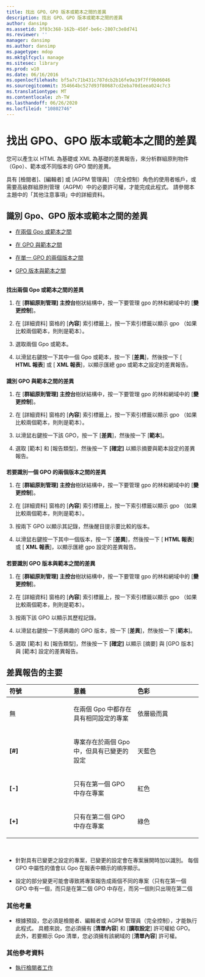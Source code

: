 ```yaml
---
title: 找出 GPO、GPO 版本或範本之間的差異
description: 找出 GPO、GPO 版本或範本之間的差異
author: dansimp
ms.assetid: 3f03c368-162b-450f-be6c-2807c3e8d741
ms.reviewer: ''
manager: dansimp
ms.author: dansimp
ms.pagetype: mdop
ms.mktglfcycl: manage
ms.sitesec: library
ms.prod: w10
ms.date: 06/16/2016
ms.openlocfilehash: bf5a7c71b431c787dcb2b16fe9a19f7ff9b06046
ms.sourcegitcommit: 354664bc527d93f80687cd2eba70d1eea024c7c3
ms.translationtype: MT
ms.contentlocale: zh-TW
ms.lasthandoff: 06/26/2020
ms.locfileid: "10802746"
---
```

# 找出 GPO、GPO 版本或範本之間的差異


您可以產生以 HTML 為基礎或 XML 為基礎的差異報告，來分析群組原則物件（Gpo）、範本或不同版本的 GPO 間的差異。

具有 [檢閱者]、[編輯者] 或 [AGPM 管理員] （完全控制）角色的使用者帳戶，或需要高級群組原則管理（AGPM）中的必要許可權，才能完成此程式。 請參閱本主題中的「其他注意事項」中的詳細資料。

## 識別 Gpo、GPO 版本或範本之間的差異


-   [在兩個 Gpo 或範本之間](#bkmk-two-gpos)

-   [在 GPO 與範本之間](#bkmk-gpo-and-template)

-   [在單一 GPO 的兩個版本之間](#bkmk-two-versions)

-   [GPO 版本與範本之間](#bkmk-gpo-version-and-template)

## <a href="" id="bkmk-two-gpos"></a>


**找出兩個 Gpo 或範本之間的差異**

1.  在 [**群組原則管理] 主控台**樹狀結構中，按一下要管理 gpo 的林和網域中的 [**變更控制**]。

2.  在 [詳細資料] 窗格的 [**內容**] 索引標籤上，按一下索引標籤以顯示 gpo （如果比較兩個範本，則則是範本）。

3.  選取兩個 Gpo 或範本。

4.  以滑鼠右鍵按一下其中一個 Gpo 或範本，按一下 [**差異**]，然後按一下 [ **HTML 報表**] 或 [ **XML 報表**]，以顯示匯總 gpo 或範本之設定的差異報告。

### <a href="" id="bkmk-gpo-and-template"></a>

**識別 GPO 與範本之間的差異**

1.  在 [**群組原則管理] 主控台**樹狀結構中，按一下要管理 gpo 的林和網域中的 [**變更控制**]。

2.  在 [詳細資料] 窗格的 [**內容**] 索引標籤上，按一下索引標籤以顯示 gpo （如果比較兩個範本，則則是範本）。

3.  以滑鼠右鍵按一下該 GPO，按一下 [**差異**]，然後按一下 [**範本**]。

4.  選取 [範本] 和 [報告類型]，然後按一下 **[確定]** 以顯示摘要與範本設定的差異報告。

### <a href="" id="bkmk-two-versions"></a>

**若要識別一個 GPO 的兩個版本之間的差異**

1.  在 [**群組原則管理] 主控台**樹狀結構中，按一下要管理 gpo 的林和網域中的 [**變更控制**]。

2.  在 [詳細資料] 窗格的 [**內容**] 索引標籤上，按一下索引標籤以顯示 gpo （如果比較兩個範本，則則是範本）。

3.  按兩下 GPO 以顯示其記錄，然後醒目提示要比較的版本。

4.  以滑鼠右鍵按一下其中一個版本，按一下 [**差異**]，然後按一下 [ **HTML 報表**] 或 [ **XML 報表**]，以顯示匯總 gpo 設定的差異報告。

### <a href="" id="bkmk-gpo-version-and-template"></a>

**若要識別 GPO 版本與範本之間的差異**

1.  在 [**群組原則管理] 主控台**樹狀結構中，按一下要管理 gpo 的林和網域中的 [**變更控制**]。

2.  在 [詳細資料] 窗格的 [**內容**] 索引標籤上，按一下索引標籤以顯示 gpo （如果比較兩個範本，則則是範本）。

3.  按兩下該 GPO 以顯示其歷程記錄。

4.  以滑鼠右鍵按一下感興趣的 GPO 版本，按一下 [**差異**]，然後按一下 [**範本**]。

5.  選取 [範本] 和 [報告類型]，然後按一下 **[確定]** 以顯示 [摘要] 與 [GPO 版本] 與 [範本] 設定的差異報告。

## 差異報告的主要


<table>
<colgroup>
<col width="33%" />
<col width="33%" />
<col width="33%" />
</colgroup>
<thead>
<tr class="header">
<th align="left">符號</th>
<th align="left">意義</th>
<th align="left">色彩</th>
</tr>
</thead>
<tbody>
<tr class="odd">
<td align="left"><p>無</p></td>
<td align="left"><p>在兩個 Gpo 中都存在具有相同設定的專案</p></td>
<td align="left"><p>依層級而異</p></td>
</tr>
<tr class="even">
<td align="left"><p><strong>[#]</strong></p></td>
<td align="left"><p>專案存在於兩個 Gpo 中，但具有已變更的設定</p></td>
<td align="left"><p>天藍色</p></td>
</tr>
<tr class="odd">
<td align="left"><p><strong>[-]</strong></p></td>
<td align="left"><p>只有在第一個 GPO 中存在專案</p></td>
<td align="left"><p>紅色</p></td>
</tr>
<tr class="even">
<td align="left"><p><strong>[+]</strong></p></td>
<td align="left"><p>只有在第二個 GPO 中存在專案</p></td>
<td align="left"><p>綠色</p></td>
</tr>
</tbody>
</table>

 

-   針對具有已變更之設定的專案，已變更的設定會在專案展開時加以識別。 每個 GPO 中屬性的值會以 Gpo 在報表中顯示的順序顯示。

-   設定的部分變更可能會導致將專案報告成兩個不同的專案（只有在第一個 GPO 中有一個，而只是在第二個 GPO 中存在，而另一個則只出現在第二個

### 其他考量

-   根據預設，您必須是檢閱者、編輯者或 AGPM 管理員（完全控制），才能執行此程式。 具體來說，您必須擁有 [**清單內容**] 和 [**讀取設定**] 許可權給 GPO。 此外，若要顯示 Gpo 清單，您必須擁有該網域的 [**清單內容**] 許可權。

### 其他參考資料

-   [執行檢閱者工作](performing-reviewer-tasks-agpm40.md)

 

 





